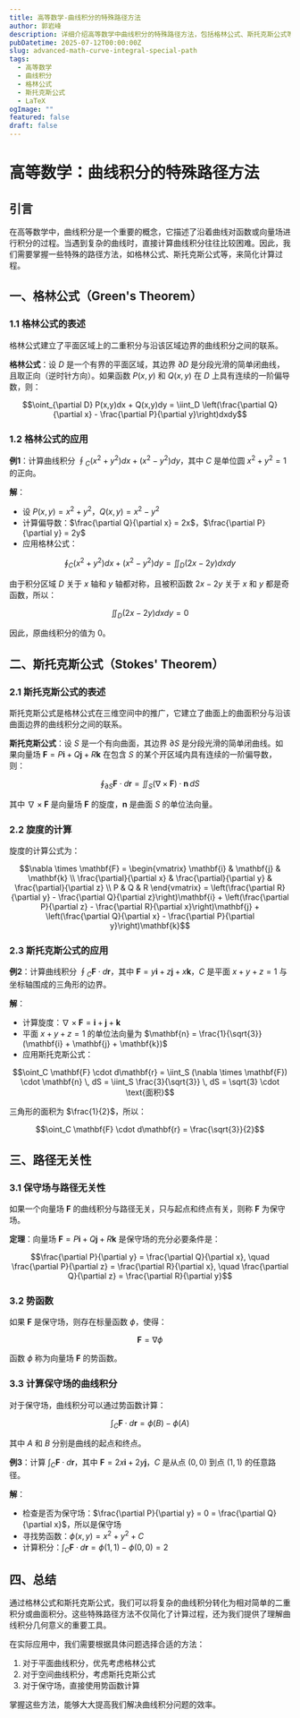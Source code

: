 ```yaml
---
title: 高等数学-曲线积分的特殊路径方法
author: 郭岩峰
description: 详细介绍高等数学中曲线积分的特殊路径方法，包括格林公式、斯托克斯公式等，附带LaTeX公式推导和中文解释。
pubDatetime: 2025-07-12T00:00:00Z
slug: advanced-math-curve-integral-special-path
tags:
  - 高等数学
  - 曲线积分
  - 格林公式
  - 斯托克斯公式
  - LaTeX
ogImage: ""
featured: false
draft: false
---
```


# 高等数学：曲线积分的特殊路径方法

## 引言

在高等数学中，曲线积分是一个重要的概念，它描述了沿着曲线对函数或向量场进行积分的过程。当遇到复杂的曲线时，直接计算曲线积分往往比较困难。因此，我们需要掌握一些特殊的路径方法，如格林公式、斯托克斯公式等，来简化计算过程。

## 一、格林公式（Green's Theorem）

### 1.1 格林公式的表述

格林公式建立了平面区域上的二重积分与沿该区域边界的曲线积分之间的联系。

**格林公式**：设 $D$ 是一个有界的平面区域，其边界 $\partial D$ 是分段光滑的简单闭曲线，且取正向（逆时针方向）。如果函数 $P(x,y)$ 和 $Q(x,y)$ 在 $D$ 上具有连续的一阶偏导数，则：

$$\oint_{\partial D} P(x,y)dx + Q(x,y)dy = \iint_D \left(\frac{\partial Q}{\partial x} - \frac{\partial P}{\partial y}\right)dxdy$$

### 1.2 格林公式的应用

**例1**：计算曲线积分 $\oint_C (x^2 + y^2)dx + (x^2 - y^2)dy$，其中 $C$ 是单位圆 $x^2 + y^2 = 1$ 的正向。

**解**：
- 设 $P(x,y) = x^2 + y^2$，$Q(x,y) = x^2 - y^2$
- 计算偏导数：$\frac{\partial Q}{\partial x} = 2x$，$\frac{\partial P}{\partial y} = 2y$
- 应用格林公式：

$$\oint_C (x^2 + y^2)dx + (x^2 - y^2)dy = \iint_D (2x - 2y)dxdy$$

由于积分区域 $D$ 关于 $x$ 轴和 $y$ 轴都对称，且被积函数 $2x - 2y$ 关于 $x$ 和 $y$ 都是奇函数，所以：

$$\iint_D (2x - 2y)dxdy = 0$$

因此，原曲线积分的值为 $0$。

## 二、斯托克斯公式（Stokes' Theorem）

### 2.1 斯托克斯公式的表述

斯托克斯公式是格林公式在三维空间中的推广，它建立了曲面上的曲面积分与沿该曲面边界的曲线积分之间的联系。

**斯托克斯公式**：设 $S$ 是一个有向曲面，其边界 $\partial S$ 是分段光滑的简单闭曲线。如果向量场 $\mathbf{F} = P\mathbf{i} + Q\mathbf{j} + R\mathbf{k}$ 在包含 $S$ 的某个开区域内具有连续的一阶偏导数，则：

$$\oint_{\partial S} \mathbf{F} \cdot d\mathbf{r} = \iint_S (\nabla \times \mathbf{F}) \cdot \mathbf{n} \, dS$$

其中 $\nabla \times \mathbf{F}$ 是向量场 $\mathbf{F}$ 的旋度，$\mathbf{n}$ 是曲面 $S$ 的单位法向量。

### 2.2 旋度的计算

旋度的计算公式为：

$$\nabla \times \mathbf{F} = \begin{vmatrix}
\mathbf{i} & \mathbf{j} & \mathbf{k} \\
\frac{\partial}{\partial x} & \frac{\partial}{\partial y} & \frac{\partial}{\partial z} \\
P & Q & R
\end{vmatrix} = \left(\frac{\partial R}{\partial y} - \frac{\partial Q}{\partial z}\right)\mathbf{i} + \left(\frac{\partial P}{\partial z} - \frac{\partial R}{\partial x}\right)\mathbf{j} + \left(\frac{\partial Q}{\partial x} - \frac{\partial P}{\partial y}\right)\mathbf{k}$$

### 2.3 斯托克斯公式的应用

**例2**：计算曲线积分 $\oint_C \mathbf{F} \cdot d\mathbf{r}$，其中 $\mathbf{F} = y\mathbf{i} + z\mathbf{j} + x\mathbf{k}$，$C$ 是平面 $x + y + z = 1$ 与坐标轴围成的三角形的边界。

**解**：
- 计算旋度：$\nabla \times \mathbf{F} = \mathbf{i} + \mathbf{j} + \mathbf{k}$
- 平面 $x + y + z = 1$ 的单位法向量为 $\mathbf{n} = \frac{1}{\sqrt{3}}(\mathbf{i} + \mathbf{j} + \mathbf{k})$
- 应用斯托克斯公式：

$$\oint_C \mathbf{F} \cdot d\mathbf{r} = \iint_S (\nabla \times \mathbf{F}) \cdot \mathbf{n} \, dS = \iint_S \frac{3}{\sqrt{3}} \, dS = \sqrt{3} \cdot \text{面积}$$

三角形的面积为 $\frac{1}{2}$，所以：

$$\oint_C \mathbf{F} \cdot d\mathbf{r} = \frac{\sqrt{3}}{2}$$

## 三、路径无关性

### 3.1 保守场与路径无关性

如果一个向量场 $\mathbf{F}$ 的曲线积分与路径无关，只与起点和终点有关，则称 $\mathbf{F}$ 为保守场。

**定理**：向量场 $\mathbf{F} = P\mathbf{i} + Q\mathbf{j} + R\mathbf{k}$ 是保守场的充分必要条件是：

$$\frac{\partial P}{\partial y} = \frac{\partial Q}{\partial x}, \quad \frac{\partial P}{\partial z} = \frac{\partial R}{\partial x}, \quad \frac{\partial Q}{\partial z} = \frac{\partial R}{\partial y}$$

### 3.2 势函数

如果 $\mathbf{F}$ 是保守场，则存在标量函数 $\phi$，使得：

$$\mathbf{F} = \nabla \phi$$

函数 $\phi$ 称为向量场 $\mathbf{F}$ 的势函数。

### 3.3 计算保守场的曲线积分

对于保守场，曲线积分可以通过势函数计算：

$$\int_C \mathbf{F} \cdot d\mathbf{r} = \phi(B) - \phi(A)$$

其中 $A$ 和 $B$ 分别是曲线的起点和终点。

**例3**：计算 $\int_C \mathbf{F} \cdot d\mathbf{r}$，其中 $\mathbf{F} = 2x\mathbf{i} + 2y\mathbf{j}$，$C$ 是从点 $(0,0)$ 到点 $(1,1)$ 的任意路径。

**解**：
- 检查是否为保守场：$\frac{\partial P}{\partial y} = 0 = \frac{\partial Q}{\partial x}$，所以是保守场
- 寻找势函数：$\phi(x,y) = x^2 + y^2 + C$
- 计算积分：$\int_C \mathbf{F} \cdot d\mathbf{r} = \phi(1,1) - \phi(0,0) = 2$

## 四、总结

通过格林公式和斯托克斯公式，我们可以将复杂的曲线积分转化为相对简单的二重积分或曲面积分。这些特殊路径方法不仅简化了计算过程，还为我们提供了理解曲线积分几何意义的重要工具。

在实际应用中，我们需要根据具体问题选择合适的方法：
1. 对于平面曲线积分，优先考虑格林公式
2. 对于空间曲线积分，考虑斯托克斯公式
3. 对于保守场，直接使用势函数计算

掌握这些方法，能够大大提高我们解决曲线积分问题的效率。
